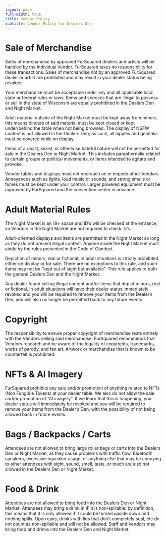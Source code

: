 ```yaml
---
layout: page
full-width: true
title: Vendor Policy
subtitle: Vendor Policy for Dealers Den
---
```


# Sale of Merchandise

Sales of merchandise by approved FurSquared dealers and artists will be handled by the individual Vendor. FurSquared takes no responsibility for these transactions. Sales of merchandise not by an approved FurSquared dealer or artist are prohibited and may result in your dealer status being revoked.

Your merchandise must be acceptable under any and all applicable local, state or federal rules or laws. Items and services that are illegal to possess or sell in the state of Wisconsin are equally prohibited in the Dealers Den and Night Market.

Adult material outside of the Night Market must be kept away from minors; this means binders of said material must be kept closed or kept under/behind the table when not being browsed. The display of NSFW content is not allowed in the Dealers Den; as such, all nipples and genitalia must be covered while on display.

Items of a racist, sexist, or otherwise hateful nature will not be permitted for sale in the Dealers Den or Night Market. This includes paraphernalia related to certain groups or political movements, or items intended to agitate and provoke.

Vendor tables and displays must not encroach on or impede other Vendors. Annoyances such as lights, loud music or sounds, and strong smells or fumes must be kept under your control. Larger powered equipment must be approved by FurSquared and the convention center in advance.

# Adult Material Rules

The Night Market is an 18+ space and ID’s will be checked at the entrance, so Vendors in the Night Market are not required to check ID’s.

Adult-oriented displays and items are permitted in the Night Market so long as they do not present illegal content. Anyone inside the Night Market must abide by the rules presented in the Code of Conduct.

Depiction of minors, real or fictional, in adult situations is strictly prohibited, either on display or for sale. There are no exceptions to this rule, and such items may not be “kept out of sight but available”. This rule applies to both the general Dealers Den and the Night Market.

Any dealer found selling illegal content and/or items that depict minors, real or fictional, in adult situations will have their dealer status immediately revoked and you will be required to remove your items from the Dealer’s Den, you will also no longer be permitted back to any future events.

# Copyright

The responsibility to ensure proper copyright of merchandise rests entirely with the Vendors selling said merchandise. FurSquared recommends that Vendors research and be aware of the legality of copyrights, trademarks, works of parody, and fan art. Artwork or merchandise that is known to be counterfeit is prohibited.


# NFTs & AI Imagery

FurSquared prohibits any sale and/or promotion of anything related to NFTs (Non Fungible Tokens) at your dealer table. We also do not allow the sale and/or promotion of “AI imagery”. If we learn that this is happening, your dealer status will immediately be revoked and you will be required to remove your items from the Dealer’s Den, with the possibility of not being allowed back in future events.

# Bags / Backpacks / Carts

Attendees are not allowed to bring large roller bags or carts into the Dealers Den or Night Market, as they cause problems with traffic flow. Bluetooth speakers, excessive squeaker usage, or anything else that may be annoying to other attendees with sight, sound, smell, taste, or touch are also not allowed in the Dealers Den or Night Market.


# Food & Drink

Attendees are not allowed to bring food into the Dealers Den or Night Market. Attendees may bring a drink in IF it is non-spillable: by definition, this means that it is only allowed if it could be turned upside down and nothing spills. Open cans, drinks with lids that don't completely seal, etc do not count as non-spillable and will not be allowed. Staff and Vendors may bring food and drinks into the Dealers Den and Night Market.
